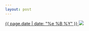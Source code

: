 ```yaml
---
layout: post
---
```


<p>
  <a href="/114">
    <time>{{ page.date | date: "%e %B %Y" }}</time>
    <img src="{{ site.assets_url }}/114.jpg">
  </a>
  
</p>
